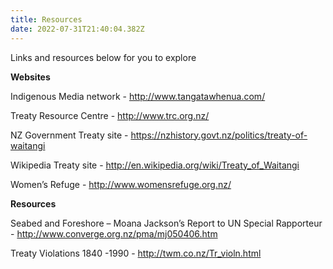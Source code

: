 ```yaml
---
title: Resources
date: 2022-07-31T21:40:04.382Z
---
```

Links and resources below for you to explore

**Websites**

Indigenous Media network - <http://www.tangatawhenua.com/>

Treaty Resource Centre - <http://www.trc.org.nz/>

NZ Government Treaty site - <https://nzhistory.govt.nz/politics/treaty-of-waitangi>

Wikipedia Treaty site - <http://en.wikipedia.org/wiki/Treaty_of_Waitangi>

Women’s Refuge - <http://www.womensrefuge.org.nz/>

**Resources**

Seabed and Foreshore – Moana Jackson’s Report to UN Special Rapporteur - http://www.converge.org.nz/pma/mj050406.htm

Treaty Violations 1840 -1990 - <http://twm.co.nz/Tr_violn.html>